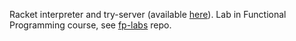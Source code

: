 Racket interpreter and try-server (available [here](http://server.dvdalex.ru/Racket)).
Lab in Functional Programming course, see [fp-labs](//github.com/leventov/fp-labs) repo.